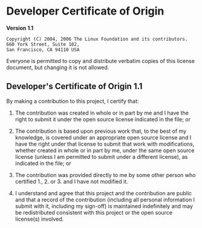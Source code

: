 # Developer Certificate of Origin

**Version 1.1**

    Copyright (C) 2004, 2006 The Linux Foundation and its contributors.
    660 York Street, Suite 102,
    San Francisco, CA 94110 USA

Everyone is permitted to copy and distribute verbatim copies of this
license document, but changing it is not allowed.

## Developer's Certificate of Origin 1.1

By making a contribution to this project, I certify that:

1.  The contribution was created in whole or in part by me and I
    have the right to submit it under the open source license
    indicated in the file; or

2.  The contribution is based upon previous work that, to the best
    of my knowledge, is covered under an appropriate open source
    license and I have the right under that license to submit that
    work with modifications, whether created in whole or in part
    by me, under the same open source license (unless I am
    permitted to submit under a different license), as indicated
    in the file; or

3.  The contribution was provided directly to me by some other
    person who certified 1., 2. or 3. and I have not modified
    it.

4.  I understand and agree that this project and the contribution
    are public and that a record of the contribution (including all
    personal information I submit with it, including my sign-off) is
    maintained indefinitely and may be redistributed consistent with
    this project or the open source license(s) involved.
